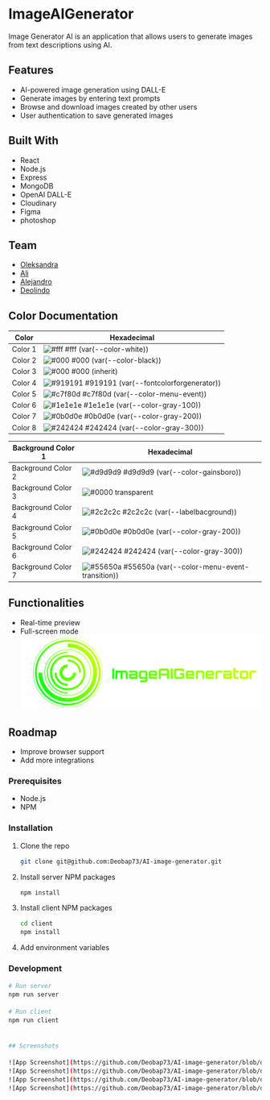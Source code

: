 # ImageAIGenerator

Image Generator AI is an application that allows users to generate images from text descriptions using AI.



## Features

- AI-powered image generation using DALL-E
- Generate images by entering text prompts
- Browse and download images created by other users
- User authentication to save generated images





## Built With

- React
- Node.js
- Express
- MongoDB
- OpenAI DALL-E
- Cloudinary
- Figma
- photoshop
## Team

- [Oleksandra](https://github.com/oleksandra-github)
- [Ali](https://github.com/NULL0M)
- [Alejandro](https://github.com/neptuneboy666)
- [Deolindo](https://github.com/Deobap73)
## Color Documentation

| Color             | Hexadecimal                                                |
| ----------------- | ---------------------------------------------------------------- |
| Color 1           | ![#fff](https://via.placeholder.com/10/fff?text=+) #fff (var(--color-white)) |
| Color 2           | ![#000](https://via.placeholder.com/10/000?text=+) #000 (var(--color-black)) |
| Color 3           | ![#000](https://via.placeholder.com/10/000?text=+) #000 (inherit) |
| Color 4           | ![#919191](https://via.placeholder.com/10/919191?text=+) #919191 (var(--fontcolorforgenerator)) |
| Color 5           | ![#c7f80d](https://via.placeholder.com/10/c7f80d?text=+) #c7f80d (var(--color-menu-event)) |
| Color 6           | ![#1e1e1e](https://via.placeholder.com/10/1e1e1e?text=+) #1e1e1e (var(--color-gray-100)) |
| Color 7           | ![#0b0d0e](https://via.placeholder.com/10/0b0d0e?text=+) #0b0d0e (var(--color-gray-200)) |
| Color 8           | ![#242424](https://via.placeholder.com/10/242424?text=+) #242424 (var(--color-gray-300)) |

| Background Color 1 | Hexadecimal                                                |
| ------------------- | ---------------------------------------------------------------- |
| Background Color 2 | ![#d9d9d9](https://via.placeholder.com/10/d9d9d9?text=+) #d9d9d9 (var(--color-gainsboro)) |
| Background Color 3 | ![#0000](https://via.placeholder.com/10/0000?text=+) transparent |
| Background Color 4 | ![#2c2c2c](https://via.placeholder.com/10/2c2c2c?text=+) #2c2c2c (var(--labelbacground)) |
| Background Color 5 | ![#0b0d0e](https://via.placeholder.com/10/0b0d0e?text=+) #0b0d0e (var(--color-gray-200)) |
| Background Color 6 | ![#242424](https://via.placeholder.com/10/242424?text=+) #242424 (var(--color-gray-300)) |
| Background Color 7 | ![#55650a](https://via.placeholder.com/10/55650a?text=+) #55650a (var(--color-menu-event-transition)) |

## Functionalities

- Real-time preview
- Full-screen mode
![Logo](https://github.com/Deobap73/AI-image-generator/blob/3c9fb09ec928902a150f532077f6510499b25659/client/src/assets/imageAIGeneratorLogo.png)


## Roadmap

- Improve browser support
- Add more integrations


### Prerequisites

- Node.js
- NPM

### Installation

1. Clone the repo

    ```bash
    git clone git@github.com:Deobap73/AI-image-generator.git
    ```

2. Install server NPM packages

    ```bash
    npm install
    ```

3. Install client NPM packages

    ```bash
    cd client
    npm install
    ```

4. Add environment variables



### Development

```bash
# Run server
npm run server

# Run client
npm run client


## Screenshots

![App Screenshot](https://github.com/Deobap73/AI-image-generator/blob/d9fd3c4d379a7a6a61c1caed46c357492bcf6a70/client/src/assets/ImageAIGeneratorHomePage.png)
![App Screenshot](https://github.com/Deobap73/AI-image-generator/blob/d9fd3c4d379a7a6a61c1caed46c357492bcf6a70/client/src/assets/ImageAIGeneratorLoginPage.png)
![App Screenshot](https://github.com/Deobap73/AI-image-generator/blob/d9fd3c4d379a7a6a61c1caed46c357492bcf6a70/client/src/assets/ImageAIGeneratorCreateAccountPage.png)
![App Screenshot](https://github.com/Deobap73/AI-image-generator/blob/d9fd3c4d379a7a6a61c1caed46c357492bcf6a70/client/src/assets/ImageAIGeneratorGererateImagePage.png)

